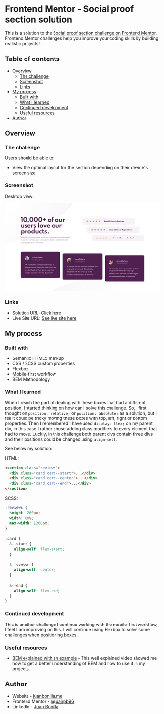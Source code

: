 # Frontend Mentor - Social proof section solution

This is a solution to the [Social proof section challenge on Frontend Mentor](https://www.frontendmentor.io/challenges/social-proof-section-6e0qTv_bA). Frontend Mentor challenges help you improve your coding skills by building realistic projects!

## Table of contents

- [Overview](#overview)
  - [The challenge](#the-challenge)
  - [Screenshot](#screenshot)
  - [Links](#links)
- [My process](#my-process)
  - [Built with](#built-with)
  - [What I learned](#what-i-learned)
  - [Continued development](#continued-development)
  - [Useful resources](#useful-resources)
- [Author](#author)

## Overview

### The challenge

Users should be able to:

- View the optimal layout for the section depending on their device's screen size

### Screenshot

Desktop view:

![Solution preview](./design/Screenshot_social-proof-section.png)

### Links

- Solution URL: [Click here](https://www.frontendmentor.io/solutions/mobile-first-html-scss-flexbox-bem-dYlQQgOWV)
- Live Site URL: [See live site here](https://juanbonilla.me/FEM_social-proof-section/)

## My process

### Built with

- Semantic HTML5 markup
- CSS / SCSS custom properties
- Flexbox
- Mobile-first workflow
- BEM Methodology

### What I learned

When I reach the part of dealing with these boxes that had a different position, I started thinking on how can I solve this challenge. So, I first thought on ```position: relative;``` or ```position: absolute;``` as a solution, but I fell it could be tricky moving these boxes with top, left, right or bottom properties. Then I remembered I have used ```display: flex;``` on my parent div, in this case I rather chose adding class modifiers to every element that had to move. Luckly, in this challenge both parent divs contain three divs and their positions could be changed using ```align-self```. 

See below my solution:

HTML:
```html
<section class="reviews">
  <div class="card card--start">...</div>
  <div class="card card--center">...</div>
  <div class="card card--end">...</div>
</section>
```
SCSS:
```scss
.reviews {
  height: 260px;
  width: 80%;
  max-width: 1200px;
}

.card {
  &--start {
    align-self: flex-start;
  }

  &--center {
    align-self: center;
  }

  &--end {
    align-self: flex-end;
  }
}
```

### Continued development

This is another challenge I continue working with the mobile-first workflow, I feel I am improving on this. I will continue using Flexbox to solve some challenges when positioning boxes. 

### Useful resources

- [BEM explained with an example](https://www.youtube.com/watch?v=bvnzyXGkNY4&t=1555s) - This well explained video showed me how to get a better understanding of BEM and how to use it in my projects.

## Author

- Website - [juanbonilla.me](https://juanbonilla.me/)
- Frontend Mentor - [@juanpb96](https://www.frontendmentor.io/profile/juanpb96)
- LinkedIn - [Juan Bonilla](https://www.linkedin.com/in/juan-pablo-bonilla-6b8730115/)
